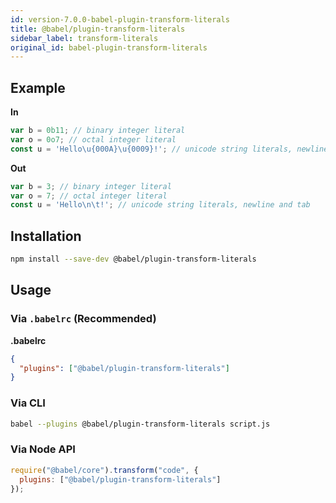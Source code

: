 ```yaml
---
id: version-7.0.0-babel-plugin-transform-literals
title: @babel/plugin-transform-literals
sidebar_label: transform-literals
original_id: babel-plugin-transform-literals
---
```


## Example

**In**

```js
var b = 0b11; // binary integer literal
var o = 0o7; // octal integer literal
const u = 'Hello\u{000A}\u{0009}!'; // unicode string literals, newline and tab
```

**Out**

```js
var b = 3; // binary integer literal
var o = 7; // octal integer literal
const u = 'Hello\n\t!'; // unicode string literals, newline and tab
```

## Installation

```sh
npm install --save-dev @babel/plugin-transform-literals
```

## Usage

### Via `.babelrc` (Recommended)

**.babelrc**

```json
{
  "plugins": ["@babel/plugin-transform-literals"]
}
```

### Via CLI

```sh
babel --plugins @babel/plugin-transform-literals script.js
```

### Via Node API

```javascript
require("@babel/core").transform("code", {
  plugins: ["@babel/plugin-transform-literals"]
});
```

